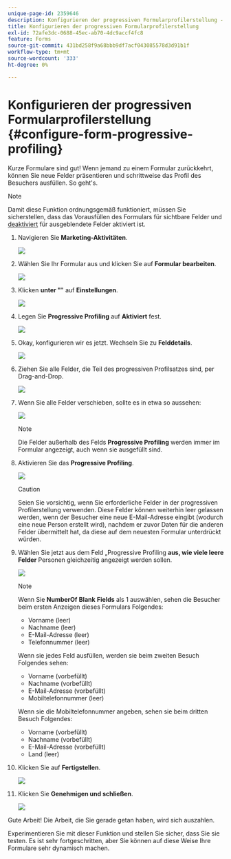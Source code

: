 ```yaml
---
unique-page-id: 2359646
description: Konfigurieren der progressiven Formularprofilerstellung - Marketo-Dokumente - Produktdokumentation
title: Konfigurieren der progressiven Formularprofilerstellung
exl-id: 72afe3dc-0688-45ec-ab70-4dc9accf4fc8
feature: Forms
source-git-commit: 431bd258f9a68bbb9df7acf043085578d3d91b1f
workflow-type: tm+mt
source-wordcount: '333'
ht-degree: 0%

---
```


# Konfigurieren der progressiven Formularprofilerstellung {#configure-form-progressive-profiling}

Kurze Formulare sind gut! Wenn jemand zu einem Formular zurückkehrt, können Sie neue Felder präsentieren und schrittweise das Profil des Besuchers ausfüllen. So geht&#39;s.

>[!NOTE]
>
>Damit diese Funktion ordnungsgemäß funktioniert, müssen Sie sicherstellen, dass das Vorausfüllen des Formulars für sichtbare Felder und [deaktiviert](/help/marketo/product-docs/demand-generation/forms/form-fields/disable-pre-fill-for-a-form-field.md) für ausgeblendete Felder aktiviert ist.

1. Navigieren Sie **Marketing-Aktivitäten**.

   ![](assets/ma-1.png)

1. Wählen Sie Ihr Formular aus und klicken Sie auf **Formular bearbeiten**.

   ![](assets/image2014-9-15-12-3a31-3a20.png)

1. Klicken **unter &quot;**&quot; auf **Einstellungen**.

   ![](assets/image2014-9-15-12-3a31-3a29.png)

1. Legen Sie **Progressive Profiling** auf **Aktiviert** fest.

   ![](assets/image2014-9-15-12-3a31-3a47.png)

1. Okay, konfigurieren wir es jetzt. Wechseln Sie zu **Felddetails**.

   ![](assets/image2014-9-15-12-3a31-3a55.png)

1. Ziehen Sie alle Felder, die Teil des progressiven Profilsatzes sind, per Drag-and-Drop.

   ![](assets/image2014-9-15-12-3a32-3a3.png)

1. Wenn Sie alle Felder verschieben, sollte es in etwa so aussehen:

   ![](assets/image2014-9-15-12-3a32-3a12.png)

   >[!NOTE]
   >
   >Die Felder außerhalb des Felds **Progressive Profiling** werden immer im Formular angezeigt, auch wenn sie ausgefüllt sind.

1. Aktivieren Sie das **Progressive Profiling**.

   ![](assets/image2014-9-15-12-3a32-3a19.png)

   >[!CAUTION]
   >
   >Seien Sie vorsichtig, wenn Sie erforderliche Felder in der progressiven Profilerstellung verwenden. Diese Felder können weiterhin leer gelassen werden, wenn der Besucher eine neue E-Mail-Adresse eingibt (wodurch eine neue Person erstellt wird), nachdem er zuvor Daten für die anderen Felder übermittelt hat, da diese auf dem neuesten Formular unterdrückt würden.

1. Wählen Sie jetzt aus dem Feld „Progressive Profiling **aus, wie viele leere Felder** Personen gleichzeitig angezeigt werden sollen.

   ![](assets/image2014-9-15-12-3a32-3a26.png)

   >[!NOTE]
   >
   >Wenn Sie **Number**&#x200B;**Of** **Blank** **Fields** als 1 auswählen, sehen die Besucher beim ersten Anzeigen dieses Formulars Folgendes:
   >
   >* Vorname (leer)
   >* Nachname (leer)
   >* E-Mail-Adresse (leer)
   >* Telefonnummer (leer)
   >
   >Wenn sie jedes Feld ausfüllen, werden sie beim zweiten Besuch Folgendes sehen:
   >
   >* Vorname (vorbefüllt)
   >* Nachname (vorbefüllt)
   >* E-Mail-Adresse (vorbefüllt)
   >* Mobiltelefonnummer (leer)
   >
   >Wenn sie die Mobiltelefonnummer angeben, sehen sie beim dritten Besuch Folgendes:
   >
   >* Vorname (vorbefüllt)
   >* Nachname (vorbefüllt)
   >* E-Mail-Adresse (vorbefüllt)
   >* Land (leer)

1. Klicken Sie auf **Fertigstellen**.

   ![](assets/image2014-9-15-12-3a33-3a35.png)

1. Klicken Sie **Genehmigen und schließen**.

   ![](assets/image2014-9-15-12-3a33-3a45.png)

Gute Arbeit! Die Arbeit, die Sie gerade getan haben, wird sich auszahlen.

Experimentieren Sie mit dieser Funktion und stellen Sie sicher, dass Sie sie testen. Es ist sehr fortgeschritten, aber Sie können auf diese Weise Ihre Formulare sehr dynamisch machen.

